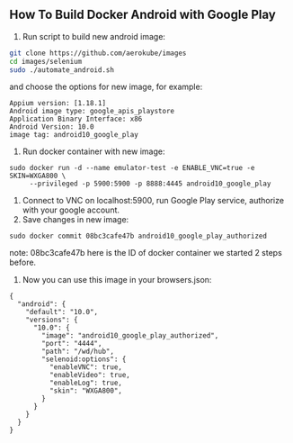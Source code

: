 How To Build Docker Android with Google Play
--------------------------------------------

1) Run script to build new android image:
```bash
git clone https://github.com/aerokube/images
cd images/selenium
sudo ./automate_android.sh
```
and choose the options for new image, for example:
```
Appium version: [1.18.1]
Android image type: google_apis_playstore
Application Binary Interface: x86
Android Version: 10.0
image tag: android10_google_play
```
1) Run docker container with new image:
```
sudo docker run -d --name emulator-test -e ENABLE_VNC=true -e SKIN=WXGA800 \
     --privileged -p 5900:5900 -p 8888:4445 android10_google_play
```
1) Connect to VNC on localhost:5900, run Google Play service, authorize with your google account.
1) Save changes in new image:
```
sudo docker commit 08bc3cafe47b android10_google_play_authorized
```
note: 08bc3cafe47b here is the ID of docker container we started 2 steps before.
1) Now you can use this image in your browsers.json:
```
{
  "android": {
    "default": "10.0",
    "versions": {
      "10.0": {
        "image": "android10_google_play_authorized",
        "port": "4444",
        "path": "/wd/hub",
        "selenoid:options": {
          "enableVNC": true,
          "enableVideo": true,
          "enableLog": true,
          "skin": "WXGA800",
        }
      }
    }
  }
}

```
